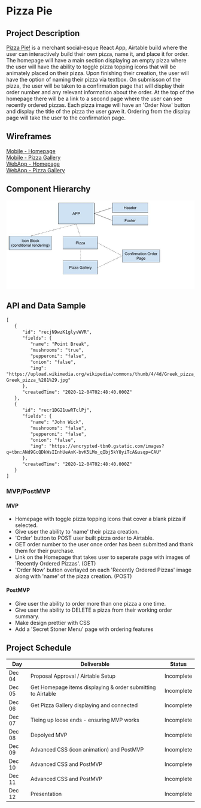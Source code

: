 # Pizza Pie

## Project Description

[Pizza Pie!](https://pizza-pie.netlify.app/) is a merchant social-esque React App, Airtable build where the user can interactively build their own pizza, name it, and place it for order. The homepage will have a main section displaying an empty pizza where the user will have the ability to toggle pizza topping icons that will be animately placed on their pizza. Upon finishing their creation, the user will have the option of naming their pizza via textbox. On submisson of the pizza, the user will be taken to a confirmation page that will display their order number and any relevant information about the order. At the top of the homepage there will be a link to a second page where the user can see recently ordered pizzas. Each pizza image will have an 'Order Now' button and display the title of the pizza the user gave it. Ordering from the display page will take the user to the confirmation page.

## Wireframes
[Mobile - Homepage](https://wireframe.cc/HwaLKd)  
[Mobile - Pizza Gallery](https://wireframe.cc/0Mc59r)  
[WebApp - Homepage](https://wireframe.cc/uEOWT8)  
[WebApp - Pizza Gallery](https://wireframe.cc/uiSwxC)  

## Component Hierarchy
![Component Hierarchy](/img/P2_Components.jpg)

## API and Data Sample
```
[
   {
      "id": "recjN9wzK1glyvWVR",
      "fields": {
         "name": "Point Break",
         "mushrooms": "true",
         "pepperoni": "false",
         "onion": "false",
         "img": "https://upload.wikimedia.org/wikipedia/commons/thumb/4/4d/Greek_pizza_%281%29.jpg/1200px-Greek_pizza_%281%29.jpg"
      },
      "createdTime": "2020-12-04T02:48:40.000Z"
   },
   {
      "id": "recr1DG21uwRTclPj",
      "fields": {
         "name": "John Wick",
         "mushrooms": "false",
         "pepperoni": "false",
         "onion": "false",
         "img": "https://encrypted-tbn0.gstatic.com/images?q=tbn:ANd9GcQDkWsIInhUeAnK-bvK5LMo_qIbj5kY8yiTcA&usqp=CAU"
      },
      "createdTime": "2020-12-04T02:48:40.000Z"
   }
]
```

### MVP/PostMVP

#### MVP
- Homepage with toggle pizza topping icons that cover a blank pizza if selected.
- Give user the ability to 'name' their pizza creation. 
- 'Order' button to POST user built pizza order to Airtable.
- GET order number to the user once order has been submitted and thank them for their purchase.
- Link on the Homepage that takes user to seperate page with images of 'Recently Ordered Pizzas'. (GET)
- 'Order Now' button overlayed on each 'Recently Ordered Pizzas' image along with 'name' of the pizza creation. (POST)

#### PostMVP
- Give user the ability to order more than one pizza a one time.
- Give user the ability to DELETE a pizza from their working order summary.
- Make design prettier with CSS
- Add a 'Secret Stoner Menu' page with ordering features

## Project Schedule
| Day      | Deliverable                                                  | Status   |
| -------- | -------------------------------------------------------------| -------- |
| Dec 04   | Proposal Approval / Airtable Setup                           | Incomplete |
| Dec 05   | Get Homepage items displaying & order submitting to Airtable | Incomplete |
| Dec 06   | Get Pizza Gallery displaying and connected                   | Incomplete |
| Dec 07   | Tieing up loose ends - ensuring MVP works                    | Incomplete |
| Dec 08   | Depolyed MVP                                                 | Incomplete |
| Dec 09   | Advanced CSS (icon animation) and PostMVP                    | Incomplete |
| Dec 10   | Advanced CSS and PostMVP                                     | Incomplete |
| Dec 11   | Advanced CSS and PostMVP                                     | Incomplete |
| Dec 12   | Presentation                                                 | Incomplete |


